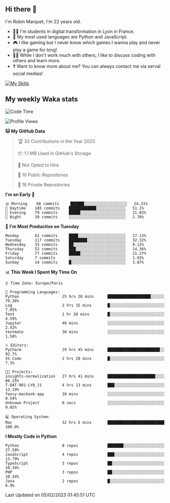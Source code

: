 ## Hi there 👋

I'm Robin Marquet, I'm 22 years old.

- 👨‍💻 I'm students in digital transformation in Lyon in France.
- 🌱 My most used languages are Python and JavaScript.
- 🎮 I like gaming but I never know which games I wanna play and never play a game for long!
- 👯‍♀️ While I don't work much with others, I like to discuss coding with others and learn more.
- ❓ Want to know more about me? You can always contact me via serval social medias!

[![My Skills](https://skillicons.dev/icons?i=js,html,css,docker,express,figma,firebase,graphql,mongodb,mysql,nodejs,py,react,ts,vue)](https://skillicons.dev)

## My weekly Waka stats

<!--START_SECTION:waka-->
![Code Time](http://img.shields.io/badge/Code%20Time-3%2C351%20hrs%2025%20mins-blue)

![Profile Views](http://img.shields.io/badge/Profile%20Views-0-blue)

**🐱 My GitHub Data** 

> 🏆 33 Contributions in the Year 2023
 > 
> 📦 1.1 MB Used in GitHub's Storage 
 > 
> 🚫 Not Opted to Hire
 > 
> 📜 10 Public Repositories 
 > 
> 🔑 16 Private Repositories  
 > 
**I'm an Early 🐤** 

```text
🌞 Morning    88 commits     ██████░░░░░░░░░░░░░░░░░░░   24.31% 
🌆 Daytime    185 commits    ████████████░░░░░░░░░░░░░   51.1% 
🌃 Evening    79 commits     █████░░░░░░░░░░░░░░░░░░░░   21.82% 
🌙 Night      10 commits     ░░░░░░░░░░░░░░░░░░░░░░░░░   2.76%

```
📅 **I'm Most Productive on Tuesday** 

```text
Monday       62 commits     ████░░░░░░░░░░░░░░░░░░░░░   17.13% 
Tuesday      117 commits    ████████░░░░░░░░░░░░░░░░░   32.32% 
Wednesday    33 commits     ██░░░░░░░░░░░░░░░░░░░░░░░   9.12% 
Thursday     52 commits     ███░░░░░░░░░░░░░░░░░░░░░░   14.36% 
Friday       77 commits     █████░░░░░░░░░░░░░░░░░░░░   21.27% 
Saturday     7 commits      ░░░░░░░░░░░░░░░░░░░░░░░░░   1.93% 
Sunday       14 commits     █░░░░░░░░░░░░░░░░░░░░░░░░   3.87%

```


📊 **This Week I Spent My Time On** 

```text
⌚︎ Time Zone: Europe/Paris

💬 Programming Languages: 
Python                   25 hrs 28 mins      ███████████████████░░░░░░   79.36% 
Log                      2 hrs 15 mins       █░░░░░░░░░░░░░░░░░░░░░░░░   7.05% 
Text                     1 hr 28 mins        █░░░░░░░░░░░░░░░░░░░░░░░░   4.59% 
Jupyter                  46 mins             ░░░░░░░░░░░░░░░░░░░░░░░░░   2.42% 
textmate                 30 mins             ░░░░░░░░░░░░░░░░░░░░░░░░░   1.58%

🔥 Editors: 
PyCharm                  29 hrs 45 mins      ███████████████████████░░   92.7% 
VS Code                  2 hrs 20 mins       █░░░░░░░░░░░░░░░░░░░░░░░░   7.3%

🐱‍💻 Projects: 
insights-normalization   27 hrs 41 mins      █████████████████████░░░░   86.25% 
T-DAT-901-LYO_11         4 hrs 13 mins       ███░░░░░░░░░░░░░░░░░░░░░░   13.19% 
fancy-macbook-app        10 mins             ░░░░░░░░░░░░░░░░░░░░░░░░░   0.54% 
Unknown Project          0 secs              ░░░░░░░░░░░░░░░░░░░░░░░░░   0.02%

💻 Operating System: 
Mac                      32 hrs 5 mins       █████████████████████████   100.0%

```

**I Mostly Code in Python** 

```text
Python                   8 repos             ███████░░░░░░░░░░░░░░░░░░   27.59% 
JavaScript               4 repos             ███░░░░░░░░░░░░░░░░░░░░░░   13.79% 
TypeScript               3 repos             ██░░░░░░░░░░░░░░░░░░░░░░░   10.34% 
PHP                      3 repos             ██░░░░░░░░░░░░░░░░░░░░░░░   10.34% 
Java                     2 repos             █░░░░░░░░░░░░░░░░░░░░░░░░   6.9%

```



 Last Updated on 05/02/2023 01:45:51 UTC
<!--END_SECTION:waka-->
